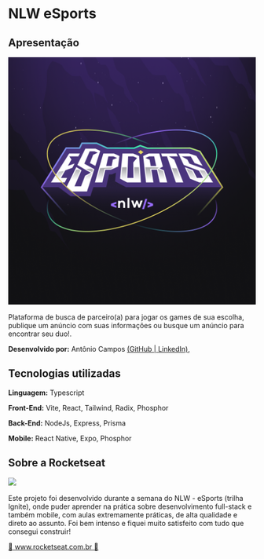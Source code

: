 <h1>NLW eSports</h1>
<h2>Apresentação</h2>
<img src="https://github.com/antonioclc/NLW-eSports-Rocketseat/blob/main/mobile/assets/icon.png?raw=true">
<p>Plataforma de busca de parceiro(a) para jogar os games de sua escolha, publique um anúncio com suas informações ou busque um anúncio para encontrar seu duo!.</p>
<p><strong>Desenvolvido por:</strong> Antônio Campos
	<a  href="https://github.com/antonioclc"  target="_blank"  		rel="noreferrer">(GitHub |
	</a> 
	<a  href="https://www.linkedin.com/in/ant%C3%B4nio-campos/"  target="_blank"  rel="noreferrer">LinkedIn)</a>, 
</p>
<h2><strong>Tecnologias utilizadas</strong></h2>
<p><strong>Linguagem:</strong> Typescript</p>
<p><strong>Front-End:</strong> Vite, React, Tailwind, Radix, Phosphor</p>
<p><strong>Back-End:</strong> NodeJs, Express, Prisma</p>
<p><strong>Mobile:</strong> React Native, Expo, Phosphor</p>


<h2>Sobre a Rocketseat</h2>
<img src="https://miro.medium.com/max/1200/1*fs0ScMc45X9QEwno8G414A.png" />
<p>Este projeto foi desenvolvido durante a semana do NLW - eSports (trilha Ignite), onde puder aprender na prática sobre desenvolvimento full-stack e também mobile, com aulas extremamente práticas, de alta qualidade e direto ao assunto. Foi bem intenso e fiquei muito satisfeito com tudo que consegui construir!</p>
<a  href="https://www.rocketseat.com.br/"  target="_blank"  rel="noreferrer">🚀 www.rocketseat.com.br 🚀</a>
